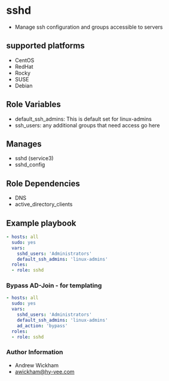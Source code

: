 # sshd

- Manage ssh configuration and groups accessible to servers

## supported platforms

- CentOS
- RedHat
- Rocky
- SUSE
- Debian

## Role Variables

- default_ssh_admins: This is default set for linux-admins 
- ssh_users: any additional groups that need access go here

## Manages
- sshd (service3)
- sshd_config

## Role Dependencies
- DNS
- active_directory_clients

## Example playbook
```yaml
- hosts: all
  sudo: yes
  vars:
    sshd_users: 'Administrators'
    default_ssh_admins: 'linux-admins'
  roles:
  - role: sshd
```

### Bypass AD-Join - for templating

```yaml
- hosts: all
  sudo: yes
  vars:
    sshd_users: 'Administrators'
    default_ssh_admins: 'linux-admins'
    ad_action: 'bypass'
  roles:
  - role: sshd
```

### Author Information
- Andrew Wickham
- awickham@hy-vee.com
